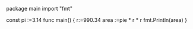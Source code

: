 package main
import "fmt"

const pi :=3.14
func main() {
r:=990.34
area :=pie * r * r
fmt.Println(area)
}
